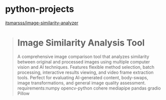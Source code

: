 # python-projects

[itsmarsss/image-similarity-analyzer](https://github.com/itsmarsss/image-similarity-analyzer)

> # Image Similarity Analysis Tool
> 
> [](https://github.com/itsmarsss/image-similarity-analyzer#image-similarity-analysis-tool)A comprehensive image comparison tool that analyzes similarity between original and processed images using multiple computer vision and AI techniques. Features flexible method selection, batch processing, interactive results viewing, and video frame extraction tools. Perfect for evaluating AI-generated content, body-swaps, image transformations, and general image quality assessment.
> requirements:numpy opencv-python cohere mediapipe pandas gradio Pillow
